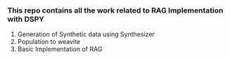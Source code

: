 ### This repo contains all the work related to RAG Implementation with DSPY

1. Generation of Synthetic data using Synthesizer
2. Population to weavite
3. Basic Implementation of RAG
